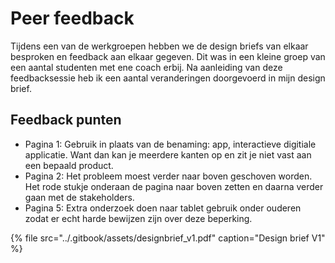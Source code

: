 # Peer feedback

Tijdens een van de werkgroepen hebben we de design briefs van elkaar besproken en feedback aan elkaar gegeven. Dit was in een kleine groep van een aantal studenten met ene coach erbij. Na aanleiding van deze feedbacksessie heb ik een aantal veranderingen doorgevoerd in mijn design brief.

## Feedback punten

* Pagina 1: Gebruik in plaats van de benaming: app, interactieve digitiale applicatie. Want dan kan je meerdere kanten op en zit je niet vast aan een bepaald product.
* Pagina 2: Het probleem moest verder naar boven geschoven worden. Het rode stukje onderaan de pagina naar boven zetten en daarna verder gaan met de stakeholders.
* Pagina 5: Extra onderzoek doen naar tablet gebruik onder ouderen zodat er echt harde bewijzen zijn over deze beperking.

{% file src="../.gitbook/assets/designbrief\_v1.pdf" caption="Design brief V1" %}

